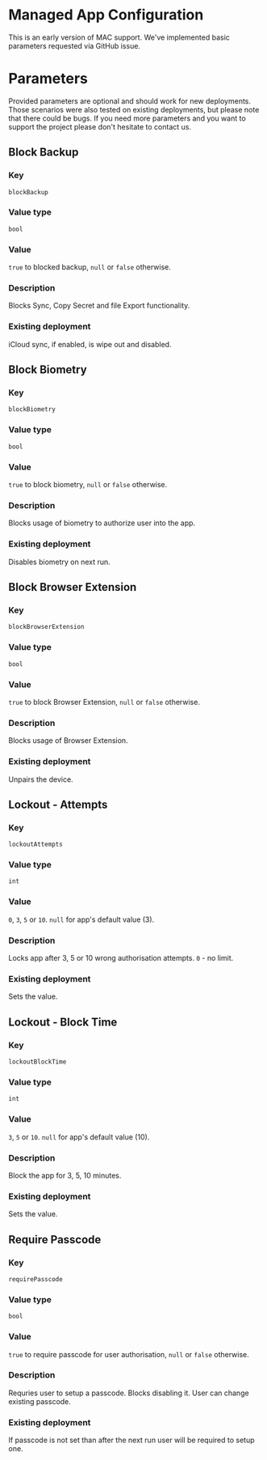# Managed App Configuration

This is an early version of MAC support. We've implemented basic parameters requested via GitHub issue.

# Parameters

Provided parameters are optional and should work for new deployments. Those scenarios were also tested on existing deployments, but please note that there could be bugs.
If you need more parameters and you want to support the project please don't hesitate to contact us.
## Block Backup
### Key
`blockBackup`
### Value type
`bool`
### Value
`true` to blocked backup, `null` or `false` otherwise.
### Description
Blocks Sync, Copy Secret and file Export functionality.
### Existing deployment
iCloud sync, if enabled, is wipe out and disabled.

## Block Biometry
### Key
`blockBiometry`
### Value type
`bool`
### Value
`true` to block biometry, `null` or `false` otherwise.
### Description
Blocks usage of biometry to authorize user into the app.
### Existing deployment
Disables biometry on next run.
## Block Browser Extension
### Key
`blockBrowserExtension`
### Value type
`bool`
### Value
`true` to block Browser Extension, `null` or `false` otherwise.
### Description
Blocks usage of Browser Extension.
### Existing deployment
Unpairs the device.
## Lockout - Attempts
### Key
`lockoutAttempts`
### Value type
`int`
### Value
`0`, `3`, `5` or `10`.  `null` for app's default value (3).
### Description
Locks app after 3, 5 or 10 wrong authorisation attempts. `0` - no limit.
### Existing deployment
Sets the value.
## Lockout - Block Time
### Key
`lockoutBlockTime`
### Value type
`int`
### Value
`3`, `5` or `10`.  `null` for app's default value (10).
### Description
Block the app for 3, 5, 10 minutes.
### Existing deployment
Sets the value.
## Require Passcode
### Key
`requirePasscode`
### Value type
`bool`
### Value
`true` to require passcode for user authorisation, `null` or `false` otherwise.
### Description
Requries user to setup a passcode. Blocks disabling it. User can change existing passcode. 
### Existing deployment
If passcode is not set than after the next run user will be required to setup one.